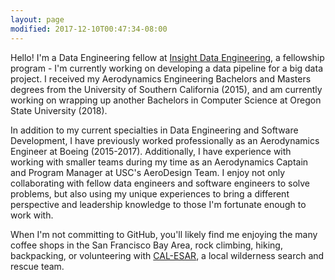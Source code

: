 ```yaml
---
layout: page
modified: 2017-12-10T00:47:34-08:00
---
```


Hello! I'm a Data Engineering fellow at [Insight Data Engineering](http://insightdataengineering.com/), a fellowship program - I'm currently working on developing a data pipeline for a big data project. I received my Aerodynamics Engineering Bachelors and Masters degrees from the University of Southern California (2015), and am currently working on wrapping up another Bachelors in Computer Science at Oregon State University (2018).

In addition to my current specialties in Data Engineering and Software Development, I have previously worked professionally as an Aerodynamics Engineer at Boeing (2015-2017). Additionally, I have experience with working with smaller teams during my time as an Aerodynamics Captain and Program Manager at USC's AeroDesign Team. I enjoy not only collaborating with fellow data engineers and software engineers to solve problems, but also using my unique experiences to bring a different perspective and leadership knowledge to those I'm fortunate enough to work with.

When I'm not committing to GitHub, you'll likely find me enjoying the many coffee shops in the San Francisco Bay Area, rock climbing, hiking, backpacking, or volunteering with [CAL-ESAR](http://www.cal-esar.org/), a local wilderness search and rescue team.
